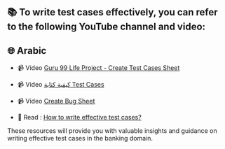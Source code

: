 ## 📚 To write test cases effectively, you can refer to the following YouTube channel and video:

## 🌐 Arabic 

- 📹  Video [Guru 99 Life Project - Create Test Cases Sheet](https://www.youtube.com/watch?v=GAaOxqhRX6Q&list=PLQUxWr2rTswneur6sNj3bTO-j_wZtN2pV)
- 📹  Video [كيفية كتابة Test Cases](https://www.youtube.com/watch?v=BtruT-GCHTQ)
- 📹  Video [Create Bug Sheet](https://www.youtube.com/watch?v=CC-7sLVUaNQ)

- 📖  Read : [How to write effective test cases?](https://molhem.com/@mzaghleh/%D9%83%D9%8A%D9%81-%D8%AA%D9%83%D8%AA%D8%A8-%D8%AD%D8%A7%D9%84%D8%A7%D8%AA-%D8%A7%D8%AE%D8%AA%D8%A8%D8%A7%D8%B1-test-cases-%D9%81%D8%B9-%D8%A7%D9%84%D8%A9-)


These resources will provide you with valuable insights and guidance on writing effective test cases in the banking domain.
